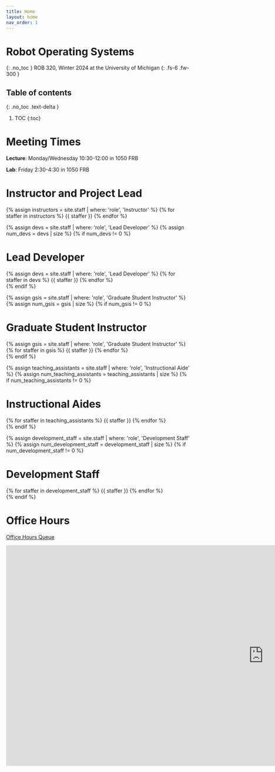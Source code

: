 ```yaml
---
title: Home
layout: home
nav_order: 1
---
```


# Robot Operating Systems
{: .no_toc }
ROB 320, Winter 2024 at the University of Michigan
{: .fs-6 .fw-300 }

## Table of contents
{: .no_toc .text-delta }

1. TOC
{:toc}

# Meeting Times
**Lecture**: Monday/Wednesday 10:30-12:00 in 1050 FRB

**Lab**: Friday 2:30-4:30 in 1050 FRB

# Instructor and Project Lead

<div class="staff-row">
{% assign instructors = site.staff | where: 'role', 'Instructor' %}
{% for staffer in instructors %}
{{ staffer }}
{% endfor %}
</div>

{% assign devs = site.staff | where: 'role', 'Lead Developer' %}
{% assign num_devs = devs | size %}
{% if num_devs != 0 %}
# Lead Developer
<div class="staff-row">
{% assign devs = site.staff | where: 'role', 'Lead Developer' %}
{% for staffer in devs %}
{{ staffer }}
{% endfor %}
</div>
{% endif %}

{% assign gsis = site.staff | where: 'role', 'Graduate Student Instructor' %}
{% assign num_gsis = gsis | size %}
{% if num_gsis != 0 %}
# Graduate Student Instructor
<div class="staff-row">
{% assign gsis = site.staff | where: 'role', 'Graduate Student Instructor' %}
{% for staffer in gsis %}
{{ staffer }}
{% endfor %}
</div>
{% endif %}

{% assign teaching_assistants = site.staff | where: 'role', 'Instructional Aide' %}
{% assign num_teaching_assistants = teaching_assistants | size %}
{% if num_teaching_assistants != 0 %}
# Instructional Aides
<div class="staff-row">
{% for staffer in teaching_assistants %}
{{ staffer }}
{% endfor %}
</div>
{% endif %}

{% assign development_staff = site.staff | where: 'role', 'Development Staff' %}
{% assign num_development_staff = development_staff | size %}
{% if num_development_staff != 0 %}
# Development Staff
<div class="staff-row">
{% for staffer in development_staff %}
{{ staffer }}
{% endfor %}
</div>
{% endif %}

# Office Hours

[Office Hours Queue](https://oh.eecs.umich.edu/courses/rob320)
<br>
<iframe src="https://calendar.google.com/calendar/embed?src=c_41016a3477456b89a7e3e704284dc8d9bc54416ce78f5e1b61b7d7034f54cdae%40group.calendar.google.com&ctz=America%2FNew_York" style="border: 0" width="1400" height="600" frameborder="0" scrolling="no"></iframe>
